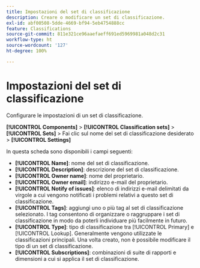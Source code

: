 ```yaml
---
title: Impostazioni del set di classificazione
description: Creare o modificare un set di classificazione.
exl-id: abf00508-5dde-4669-bf94-5eb4754888cc
feature: Classifications
source-git-commit: 811e321ce96aaefaeff691ed5969981a048d2c31
workflow-type: ht
source-wordcount: '127'
ht-degree: 100%

---
```


# Impostazioni del set di classificazione

Configurare le impostazioni di un set di classificazione.

**[!UICONTROL Components]** > **[!UICONTROL Classification sets]** > **[!UICONTROL Sets]** > Fai clic sul nome del set di classificazione desiderato > **[!UICONTROL Settings]**

In questa scheda sono disponibili i campi seguenti:

* **[!UICONTROL Name]**: nome del set di classificazione.
* **[!UICONTROL Description]**: descrizione del set di classificazione.
* **[!UICONTROL Owner name]**: nome del proprietario.
* **[!UICONTROL Owner email]**: indirizzo e-mail del proprietario.
* **[!UICONTROL Notify of issues]**: elenco di indirizzi e-mail delimitati da virgole a cui vengono notificati i problemi relativi a questo set di classificazione.
* **[!UICONTROL Tags]**: aggiungi uno o più tag al set di classificazione selezionato. I tag consentono di organizzare o raggruppare i set di classificazione in modo da poterli individuare più facilmente in futuro.
* **[!UICONTROL Type]**: tipo di classificazione tra [!UICONTROL Primary] e [!UICONTROL Lookup]. Generalmente vengono utilizzate le classificazioni principali. Una volta creato, non è possibile modificare il tipo di un set di classificazione.
* **[!UICONTROL Subscriptions]**: combinazioni di suite di rapporti e dimensioni a cui si applica il set di classificazione.
